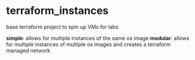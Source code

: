 # terraform_instances
 base terraform project to spin up VMs for labs

**simple**: allows for multiple instances of the same os image
**modular**: allows for multiple instances of multiple os images and creates a terraform managed network